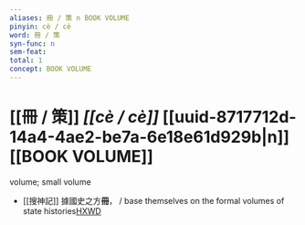 ```yaml
---
aliases: 冊 / 策 n BOOK VOLUME
pinyin: cè / cè
word: 冊 / 策
syn-func: n
sem-feat: 
total: 1
concept: BOOK VOLUME 
---
```

# [[冊 / 策]] *[[cè / cè]]*  [[uuid-8717712d-14a4-4ae2-be7a-6e18e61d929b|n]] [[BOOK VOLUME]]
volume; small volume
 - [[搜神記]] 據國史之方**冊**， / base themselves on the formal volumes of state histories[HXWD](https://hxwd.org/textview.html?location=KR3l0099_tls_000-1a.15)